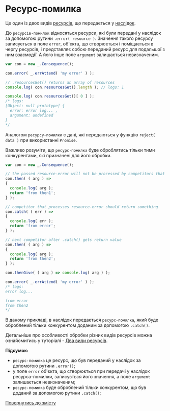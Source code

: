 # Ресурс-помилка

Це один із двох видів [ресурсів](./Resource.md#ресурс), що передається у [наслідок](./Consequence.md#наслідок).

До `ресурсів-помилок` відносяться ресурси, які були передані у наслідок за допомогою рутини `.error( resource )`.
Значення такого ресурсу записується в поле `error`, об'єкта, що створюється і поміщається в чергу ресурсів, і представляє
собою переданий ресурс для подальшої з ним взаємодії. А його інше поле `argument` залишаєтьcя невизначеним.

```js
var con = new _.Consequence();

con.error( _.errAttend( 'my error' ) );

// .resourcesGet() returns an array of resources
console.log( con.resourcesGet().length ); // logs: 1

console.log( con.resourcesGet()[ 0 ] );
/* logs:
[Object: null prototype] {
  error: error log... ,
  argument: undefined
}
*/
```

Аналогом `ресурсу-помилки` є дані, які передаються у функцію `reject( data )` при використанні `Promise`.

Важливо розуміти, що `ресурс-помилка` буде оброблятись тільки тими конкурентами, які призначені для його обробки.

```js
var con = new _.Consequence();

// the passed resource-error will not be processed by competitors that go before .catch() in the queue
con.then( ( arg ) =>
{
  console.log( arg );
  return 'from then1';
} );

// competitor that processes resource-error should return something
con.catch( ( err ) =>
{
  console.log( err );
  return 'from error';
} );

// next competitor after .catch() gets return value
con.then( ( arg ) =>
{
  console.log( arg );
  return 'from then2';
} );

con.thenGive( ( arg ) => console.log( arg ) );

con.error( _.errAttend( 'my error' ) );
/* logs:
error log...

from error
from then2
*/
```

В даному прикладі, в наслідок передається `ресурс-помилка`, який буде оброблений тільки конкурентом доданим за
допомогою `.catch()`.

Детальніше про особливості обробки різних видів ресурсів можна ознайомитись у туторіалі - [Два види ресурсів](../tutorial/TwoKindOfResources.md#два-види-ресурсів).

**Підсумок:**

- `ресурс-помилка` це ресурс, що був переданий у наслідок за допомогою рутини `.error()`;
- у поле `error` об'єкта, що створюється при передачі у наслідок ресурса-помилки, записується його значення, а поле `argument` залишається невизначеним;
- `ресурс-помилка` буде оброблений тільки конкурентом, що був доданий за допомогою рутини `.catch()`;

[Повернутись до змісту](../README.md#концепції)
